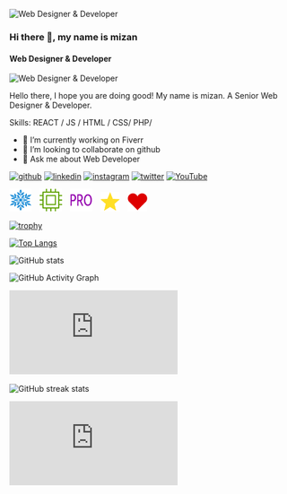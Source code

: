 ![Web Designer & Developer](https://pbs.twimg.com/profile_banners/1613389199952195585/1673499100/600x200)

### Hi there 👋, my name is mizan
#### Web Designer & Developer
![Web Designer & Developer](https://pbs.twimg.com/profile_banners/1613389199952195585/1673499100/600x200)

Hello there, I hope you are doing good! My name is mizan. A Senior Web Designer & Developer.

Skills:   REACT / JS / HTML / CSS/ PHP/

- 🔭 I’m currently working on Fiverr 
- 👯 I’m looking to collaborate on github 
- 💬 Ask me about Web Developer 


[<img src='https://cdn.jsdelivr.net/npm/simple-icons@3.0.1/icons/github.svg' alt='github' height='40'>](https://github.com/https://github.com/mizanulweb/mizanulweb/blob/main/README.md)  [<img src='https://cdn.jsdelivr.net/npm/simple-icons@3.0.1/icons/linkedin.svg' alt='linkedin' height='40'>](https://www.linkedin.com/in/https://www.linkedin.com/feed//)  [<img src='https://cdn.jsdelivr.net/npm/simple-icons@3.0.1/icons/instagram.svg' alt='instagram' height='40'>](https://www.instagram.com/https://www.instagram.com/mizanulweb//)  [<img src='https://cdn.jsdelivr.net/npm/simple-icons@3.0.1/icons/twitter.svg' alt='twitter' height='40'>](https://twitter.com/https://twitter.com/mizanulweb)  [<img src='https://cdn.jsdelivr.net/npm/simple-icons@3.0.1/icons/youtube.svg' alt='YouTube' height='40'>](https://www.youtube.com/channel/https://www.youtube.com/channel/UCLQSUSINfBeAjfdNXmyQ75Q)  

<a href='https://archiveprogram.github.com/'><img src='https://raw.githubusercontent.com/acervenky/animated-github-badges/master/assets/acbadge.gif' width='40' height='40'></a> <a href='https://docs.github.com/en/developers'><img src='https://raw.githubusercontent.com/acervenky/animated-github-badges/master/assets/devbadge.gif' width='40' height='40'></a> <a href='https://github.com/pricing'><img src='https://raw.githubusercontent.com/acervenky/animated-github-badges/master/assets/pro.gif' width='40' height='40'></a> <a href='https://stars.github.com/'><img src='https://raw.githubusercontent.com/acervenky/animated-github-badges/master/assets/starbadge.gif' width='35' height='35'></a> <a href='https://docs.github.com/en/github/supporting-the-open-source-community-with-github-sponsors'><img src='https://raw.githubusercontent.com/acervenky/animated-github-badges/master/assets/sponsorbadge.gif' width='35' height='35'></a> 

[![trophy](https://github-profile-trophy.vercel.app/?username=https://github.com/mizanulweb/mizanulweb/blob/main/README.md)](https://github.com/ryo-ma/github-profile-trophy)

[![Top Langs](https://github-readme-stats.vercel.app/api/top-langs/?username=https://github.com/mizanulweb/mizanulweb/blob/main/README.md)](https://github.com/anuraghazra/github-readme-stats)

![GitHub stats](https://github-readme-stats.vercel.app/api?username=https://github.com/mizanulweb/mizanulweb/blob/main/README.md&show_icons=true)  

![GitHub Activity Graph](https://activity-graph.herokuapp.com/graph?username=https://github.com/mizanulweb/mizanulweb/blob/main/README.md)  

![GitHub metrics](https://metrics.lecoq.io/https://github.com/mizanulweb/mizanulweb/blob/main/README.md)  

![GitHub streak stats](https://streak-stats.demolab.com/?user=https://github.com/mizanulweb/mizanulweb/blob/main/README.md)  

![Profile views](https://gpvc.arturio.dev/https://github.com/mizanulweb/mizanulweb/blob/main/README.md)  
